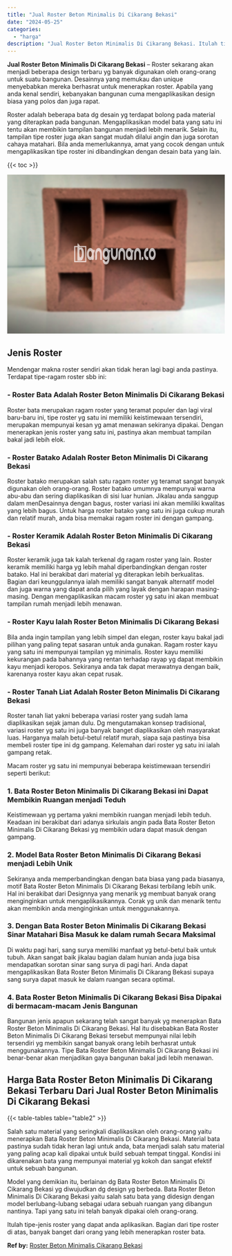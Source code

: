 ```yaml
---
title: "Jual Roster Beton Minimalis Di Cikarang Bekasi"
date: "2024-05-25"
categories: 
  - "harga"
description: "Jual Roster Beton Minimalis Di Cikarang Bekasi. Itulah tipe-jenis roster yang dapat anda aplikasikan. Bagian dari tipe roster di atas, banyak banget dari ora..."
---
```


**Jual Roster Beton Minimalis Di Cikarang Bekasi** – Roster sekarang akan menjadi beberapa design terbaru yg banyak digunakan oleh orang-orang untuk suatu bangunan. Desainnya yang memukau dan unique menyebabkan mereka berhasrat untuk menerapkan roster. Apabila yang anda kenal sendiri, kebanyakan bangunan cuma mengaplikasikan design biasa yang polos dan juga rapat.

Roster adalah beberapa bata dg desain yg terdapat bolong pada material yang diterapkan pada bangunan. Mengaplikasikan model bata yang satu ini tentu akan membikin tampilan bangunan menjadi lebih menarik. Selain itu, tampilan tipe roster juga akan sangat mudah dilalui angin dan juga sorotan cahaya matahari. Bila anda memerlukannya, amat yang cocok dengan untuk mengaplikasikan tipe roster ini dibandingkan dengan desain bata yang lain.

{{< toc >}}

![Jual Roster Beton Minimalis Di Cikarang Bekasi](/images/bata-roster-minimalis-33.png)

## Jenis Roster

Mendengar makna roster sendiri akan tidak heran lagi bagi anda pastinya. Terdapat tipe-ragam roster sbb ini:

### \- Roster Bata Adalah Roster Beton Minimalis Di Cikarang Bekasi

Roster bata merupakan ragam roster yang teramat populer dan lagi viral baru-baru ini, tipe roster yg satu ini memiliki keistimewaan tersendiri, merupakan mempunyai kesan yg amat menawan sekiranya dipakai. Dengan menerapkan jenis roster yang satu ini, pastinya akan membuat tampilan bakal jadi lebih elok.

### \- Roster Batako Adalah Roster Beton Minimalis Di Cikarang Bekasi

Roster batako merupakan salah satu ragam roster yg teramat sangat banyak digunakan oleh orang-orang. Roster batako umumnya mempunyai warna abu-abu dan sering diaplikasikan di sisi luar hunian. Jikalau anda sanggup dalam menDesainnya dengan bagus, roster variasi ini akan memiliki kwalitas yang lebih bagus. Untuk harga roster batako yang satu ini juga cukup murah dan relatif murah, anda bisa memakai ragam roster ini dengan gampang.

### \- Roster Keramik Adalah Roster Beton Minimalis Di Cikarang Bekasi

Roster keramik juga tak kalah terkenal dg ragam roster yang lain. Roster keramik memiliki harga yg lebih mahal diperbandingkan dengan roster batako. Hal ini berakibat dari material yg diterapkan lebih berkualitas. Bagian dari keunggulannya ialah memiliki sangat banyak alternatif model dan juga warna yang dapat anda pilih yang layak dengan harapan masing-masing. Dengan mengaplikasikan macam roster yg satu ini akan membuat tampilan rumah menjadi lebih menawan.

### \- Roster Kayu Ialah Roster Beton Minimalis Di Cikarang Bekasi

Bila anda ingin tampilan yang lebih simpel dan elegan, roster kayu bakal jadi pilihan yang paling tepat sasaran untuk anda gunakan. Ragam roster kayu yang satu ini mempunyai tampilan yg minimalis. Roster kayu memiliki kekurangan pada bahannya yang rentan terhadap rayap yg dapat membikin kayu menjadi keropos. Sekiranya anda tak dapat merawatnya dengan baik, karenanya roster kayu akan cepat rusak.

### \- Roster Tanah Liat Adalah Roster Beton Minimalis Di Cikarang Bekasi

Roster tanah liat yakni beberapa variasi roster yang sudah lama diaplikasikan sejak jaman dulu. Dg mengutamakan konsep tradisional, variasi roster yg satu ini juga banyak banget diaplikasikan oleh masyarakat luas. Harganya malah betul-betul relatif murah, siapa saja pastinya bisa membeli roster tipe ini dg gampang. Kelemahan dari roster yg satu ini ialah gampang retak.

Macam roster yg satu ini mempunyai beberapa keistimewaan tersendiri seperti berikut:

### 1\. Bata Roster Beton Minimalis Di Cikarang Bekasi ini Dapat Membikin Ruangan menjadi Teduh

Keistimewaan yg pertama yakni membikin ruangan menjadi lebih teduh. Keadaan ini berakibat dari adanya sirkulais angin pada Bata Roster Beton Minimalis Di Cikarang Bekasi yg membikin udara dapat masuk dengan gampang.

### 2\. Model Bata Roster Beton Minimalis Di Cikarang Bekasi menjadi Lebih Unik

Sekiranya anda memperbandingkan dengan bata biasa yang pada biasanya, motif Bata Roster Beton Minimalis Di Cikarang Bekasi terbilang lebih unik. Hal ini berakibat dari Designnya yang menarik yg membuat banyak orang menginginkan untuk mengaplikasikannya. Corak yg unik dan menarik tentu akan membikin anda menginginkan untuk menggunakannya.

### 3\. Dengan Bata Roster Beton Minimalis Di Cikarang Bekasi Sinar Matahari Bisa Masuk ke dalam rumah Secara Maksimal

Di waktu pagi hari, sang surya memiliki manfaat yg betul-betul baik untuk tubuh. Akan sangat baik jikalau bagian dalam hunian anda juga bisa mendapatkan sorotan sinar sang surya di pagi hari. Anda dapat mengaplikasikan Bata Roster Beton Minimalis Di Cikarang Bekasi supaya sang surya dapat masuk ke dalam ruangan secara optimal.

### 4\. Bata Roster Beton Minimalis Di Cikarang Bekasi Bisa Dipakai di bermacam-macam Jenis Bangunan

Bangunan jenis apapun sekarang telah sangat banyak yg menerapkan Bata Roster Beton Minimalis Di Cikarang Bekasi. Hal itu disebabkan Bata Roster Beton Minimalis Di Cikarang Bekasi tersebut mempunyai nilai lebih tersendiri yg membikin sangat banyak orang lebih berhasrat untuk menggunakannya. Tipe Bata Roster Beton Minimalis Di Cikarang Bekasi ini benar-benar akan menjadikan gaya bangunan bakal jadi lebih menawan.

## Harga Bata Roster Beton Minimalis Di Cikarang Bekasi Terbaru Dari Jual Roster Beton Minimalis Di Cikarang Bekasi

{{< table-tables table="table2" >}}

Salah satu material yang seringkali diaplikasikan oleh orang-orang yaitu menerapkan Bata Roster Beton Minimalis Di Cikarang Bekasi. Material bata pastinya sudah tidak heran lagi untuk anda, bata menjadi salah satu material yang paling acap kali dipakai untuk build sebuah tempat tinggal. Kondisi ini dikarenakan bata yang mempunyai material yg kokoh dan sangat efektif untuk sebuah bangunan.

Model yang demikian itu, berlainan dg Bata Roster Beton Minimalis Di Cikarang Bekasi yg diwujudkan dg design yg berbeda. Bata Roster Beton Minimalis Di Cikarang Bekasi yaitu salah satu bata yang didesign dengan model berlubang-lubang sebagai udara sebuah ruangan yang dibangun nantinya. Tapi yang satu ini telah banyak dipakai oleh orang-orang.

Itulah tipe-jenis roster yang dapat anda aplikasikan. Bagian dari tipe roster di atas, banyak banget dari orang yang lebih menerapkan roster bata.

**Ref by:** [Roster Beton Minimalis Cikarang Bekasi](https://id.wikipedia.org/wiki/Roster)
